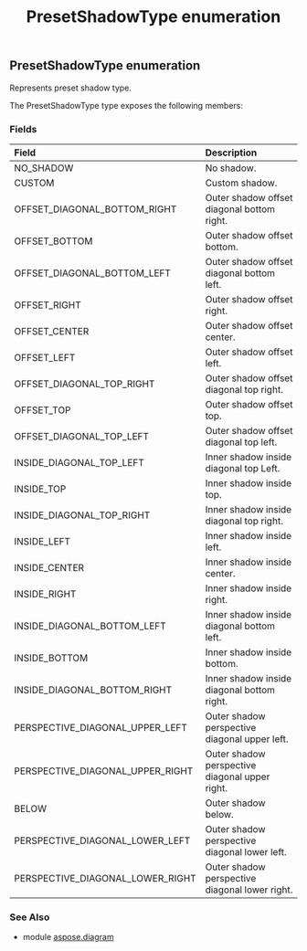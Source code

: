 ﻿---
title: PresetShadowType enumeration
second_title: Aspose.Diagram for Python via .NET API References
description: 
type: docs
weight: 3300
url: /python-net/aspose.diagram/presetshadowtype/
is_root: false
---

## PresetShadowType enumeration

Represents preset shadow type.



The PresetShadowType type exposes the following members:

### Fields
| Field | Description |
| :- | :- |
| NO_SHADOW | No shadow. |
| CUSTOM | Custom shadow. |
| OFFSET_DIAGONAL_BOTTOM_RIGHT | Outer shadow offset diagonal bottom right. |
| OFFSET_BOTTOM | Outer shadow offset bottom. |
| OFFSET_DIAGONAL_BOTTOM_LEFT | Outer shadow offset diagonal bottom left. |
| OFFSET_RIGHT | Outer shadow offset right. |
| OFFSET_CENTER | Outer shadow offset center. |
| OFFSET_LEFT | Outer shadow offset left. |
| OFFSET_DIAGONAL_TOP_RIGHT | Outer shadow offset diagonal top right. |
| OFFSET_TOP | Outer shadow offset top. |
| OFFSET_DIAGONAL_TOP_LEFT | Outer shadow offset diagonal top left. |
| INSIDE_DIAGONAL_TOP_LEFT | Inner shadow inside diagonal top Left. |
| INSIDE_TOP | Inner shadow inside top. |
| INSIDE_DIAGONAL_TOP_RIGHT | Inner shadow inside diagonal top right. |
| INSIDE_LEFT | Inner shadow inside left. |
| INSIDE_CENTER | Inner shadow inside center. |
| INSIDE_RIGHT | Inner shadow inside right. |
| INSIDE_DIAGONAL_BOTTOM_LEFT | Inner shadow inside diagonal bottom left. |
| INSIDE_BOTTOM | Inner shadow inside bottom. |
| INSIDE_DIAGONAL_BOTTOM_RIGHT | Inner shadow inside diagonal bottom right. |
| PERSPECTIVE_DIAGONAL_UPPER_LEFT | Outer shadow perspective diagonal upper left. |
| PERSPECTIVE_DIAGONAL_UPPER_RIGHT | Outer shadow perspective diagonal upper right. |
| BELOW | Outer shadow below. |
| PERSPECTIVE_DIAGONAL_LOWER_LEFT | Outer shadow perspective diagonal lower left. |
| PERSPECTIVE_DIAGONAL_LOWER_RIGHT | Outer shadow perspective diagonal lower right. |


### See Also

* module [aspose.diagram](../)
